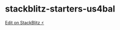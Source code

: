 # stackblitz-starters-us4bal

[Edit on StackBlitz ⚡️](https://stackblitz.com/edit/stackblitz-starters-us4bal)
